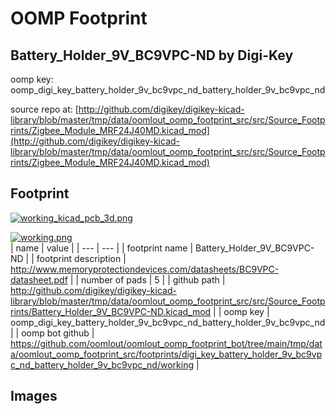 # OOMP Footprint  
## Battery_Holder_9V_BC9VPC-ND  by Digi-Key  
  
oomp key: oomp_digi_key_battery_holder_9v_bc9vpc_nd_battery_holder_9v_bc9vpc_nd  
  
source repo at: [http://github.com/digikey/digikey-kicad-library/blob/master/tmp/data/oomlout_oomp_footprint_src/src/Source_Footprints/Zigbee_Module_MRF24J40MD.kicad_mod](http://github.com/digikey/digikey-kicad-library/blob/master/tmp/data/oomlout_oomp_footprint_src/src/Source_Footprints/Zigbee_Module_MRF24J40MD.kicad_mod)  
## Footprint  
  
[![working_kicad_pcb_3d.png](working_kicad_pcb_3d_600.png)](working_kicad_pcb_3d.png)  
  
[![working.png](working_600.png)](working.png)  
| name | value | 
| --- | --- | 
| footprint name | Battery_Holder_9V_BC9VPC-ND | 
| footprint description | http://www.memoryprotectiondevices.com/datasheets/BC9VPC-datasheet.pdf | 
| number of pads | 5 | 
| github path | http://github.com/digikey/digikey-kicad-library/blob/master/tmp/data/oomlout_oomp_footprint_src/src/Source_Footprints/Battery_Holder_9V_BC9VPC-ND.kicad_mod | 
| oomp key | oomp_digi_key_battery_holder_9v_bc9vpc_nd_battery_holder_9v_bc9vpc_nd | 
| oomp bot github | https://github.com/oomlout/oomlout_oomp_footprint_bot/tree/main/tmp/data/oomlout_oomp_footprint_src/footprints/digi_key_battery_holder_9v_bc9vpc_nd_battery_holder_9v_bc9vpc_nd/working | 
## Images  
